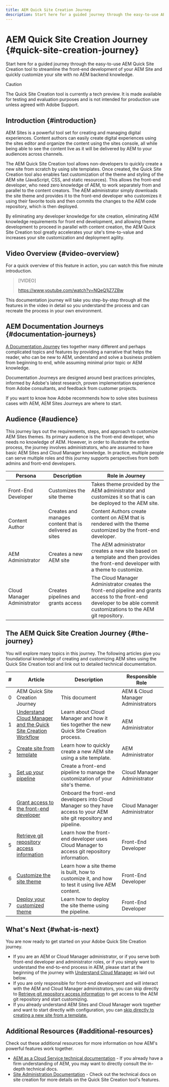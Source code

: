 ```yaml
---
title: AEM Quick Site Creation Journey
description: Start here for a guided journey through the easy-to-use AEM Quick Site Creation tool to streamline the front-end development of your AEM Site and quickly customize your site with no AEM backend knowledge.
---
```


# AEM Quick Site Creation Journey {#quick-site-creation-journey}

Start here for a guided journey through the easy-to-use AEM Quick Site Creation tool to streamline the front-end development of your AEM Site and quickly customize your site with no AEM backend knowledge.

>[!CAUTION]
>
>The Quick Site Creation tool is currently a tech preview. It is made available for testing and evaluation purposes and is not intended for production use unless agreed with Adobe Support.

## Introduction {#introduction}

AEM Sites is a powerful tool set for creating and managing digital experiences. Content authors can easily create digital experiences using the sites editor and organize the content using the sites console, all while being able to see the content live as it will be delivered by AEM to your audiences across channels.

The AEM Quick Site Creation tool allows non-developers to quickly create a new site from scratch by using site templates. Once created, the Quick Site Creation tool also enables fast customization of the theme and styling of the AEM site (JavaScript, CSS, and static resources). This allows the front-end developer, who need zero knowledge of AEM, to work separately from and parallel to the content creators. The AEM administrator simply downloads the site theme and provides it to the front-end developer who customizes it using their favorite tools and then commits the changes to the AEM code repository, which is then deployed.

By eliminating any developer knowledge for site creation, eliminating AEM knowledge requirements for front end development, and allowing theme development to proceed in parallel with content creation, the AEM Quick Site Creation tool greatly accelerates your site's time-to-value and increases your site customization and deployment agility.

## Video Overview {#video-overview}

For a quick overview of this feature in action, you can watch this five minute introduction.

>[!VIDEO]
>
>https://www.youtube.com/watch?v=NQeQ1jZ7ZBw

This documentation journey will take you step-by-step through all the features in the video in detail so you understand the process and can recreate the process in your own environment.

## AEM Documentation Journeys {#documentation-journeys}

[A Documentation Journey](/help/journey-documentation/home.md) ties together many different and perhaps complicated topics and features by providing a narrative that helps the reader, who can be new to AEM, understand and solve a business problem from beginning to end, while assuming minimal prior topic or AEM knowledge.

Documentation Journeys are designed around best practices principles, informed by Adobe's latest research, proven implementation experience from Adobe consultants, and feedback from customer projects.

If you want to know how Adobe recommends how to solve sites business cases with AEM, AEM Sites Journeys are where to start.

## Audience {#audience}

This journey lays out the requirements, steps, and approach to customize AEM Sites themes. Its primary audience is the front-end developer, who needs no knowledge of AEM. However, in order to illustrate the entire process, the journey involves administrators, who are assumed to have basic AEM Sites and Cloud Manager knowledge. In practice, multiple people can serve multiple roles and this journey supports perspectives from both admins and front-end developers.

|Persona|Description|Role in Journey|
|---|---|---|
|Front-End Developer|Customizes the site theme|Takes theme provided by the AEM administrator and customizes it so that is can be deployed to the AEM site.|
|Content Author|Creates and manages content that is delivered as sites|Content Authors create content on AEM that is rendered with the theme customized by the front-end developer.|
|AEM Administrator|Creates a new AEM site|The AEM administrator creates a new site based on a template and then provides the front-end developer with a theme to customize.|
|Cloud Manager Administrator|Creates pipelines and grants access|The Cloud Manager Administrator creates the front-end pipeline and grants access to the front-end developer to be able commit customizations to the AEM git repository.|

## The AEM Quick Site Creation Journey {#the-journey}

You will explore many topics in this journey. The following articles give you foundational knowledge of creating and customizing AEM sites using the Quick Site Creation tool and link out to detailed technical documentation.

|#|Article|Description|Responsible Role|
|---|---|---|--|
|0|AEM Quick Site Creation Journey|This document|AEM & Cloud Manager Administrators|
|1|[Understand Cloud Manager and the Quick Site Creation Workflow](cloud-manager.md)|Learn about Cloud Manager and how it ties together the new Quick Site Creation process.|AEM Administrator|
|2|[Create site from template](create-site.md)|Learn how to quickly create a new AEM site using a site template.|AEM Administrator|
|3|[Set up your pipeline](pipeline-setup.md)|Create a front-end pipeline to manage the customization of your site's theme.|Cloud Manager Administrator|
|4|[Grant access to the front-end developer](grant-access.md)|Onboard the front-end developers into Cloud Manager so they have access to your AEM site git repository and pipeline.|Cloud Manager Administrator|
|5|[Retrieve git repository access information](retrieve-access.md)|Learn how the front-end developer uses Cloud Manager to access git repository information.|Front-End Developer|
|6|[Customize the site theme](customize-theme.md)|Learn how a site theme is built, how to customize it, and how to test it using live AEM content.|Front-End Developer|
|7|[Deploy your customized theme](deploy-theme.md)|Learn how to deploy the site theme using the pipeline.|Front-End Developer|

## What's Next {#what-is-next}

You are now ready to get started on your Adobe Quick Site Creation journey.

* If you are an AEM or Cloud Manager administrator, or if you serve both front-end developer and administrator roles, or if you simply want to understand the end-to-end process in AEM, please start at the beginning of the journey with [Understand Cloud Manager](cloud-manager.md) as laid out below.
* If you are only responsible for front-end development and will interact with the AEM and Cloud Manager administrators, you can skip directly to [Retrieve git repository access information](retrieve-access.md) to get access to the AEM git repository and start customizing.
* If you already understand AEM Sites and Cloud Manager work together and want to start directly with configuration, you can [skip directly to creating a new site from a template.](create-site.md)

## Additional Resources {#additional-resources}

Check out these additional resources for more information on how AEM's powerful features work together.

* [AEM as a Cloud Service technical documentation](https://experienceleague.adobe.com/docs/experience-manager-cloud-service.html) - If you already have a firm understanding of AEM, you may want to directly consult the in-depth technical docs.
* [Site Administration Documentation](/help/sites-cloud/administering/site-creation/create-site.md) - Check out the technical docs on site creation for more details on the Quick Site Creation tool's features.
